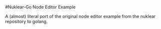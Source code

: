 #Nuklear-Go Node Editor Example

A (almost) literal port of the original node editor example from the nuklear repository to golang.
